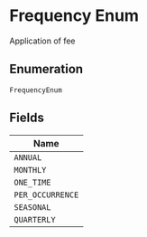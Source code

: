 
# Frequency Enum

Application of fee

## Enumeration

`FrequencyEnum`

## Fields

| Name |
|  --- |
| `ANNUAL` |
| `MONTHLY` |
| `ONE_TIME` |
| `PER_OCCURRENCE` |
| `SEASONAL` |
| `QUARTERLY` |

